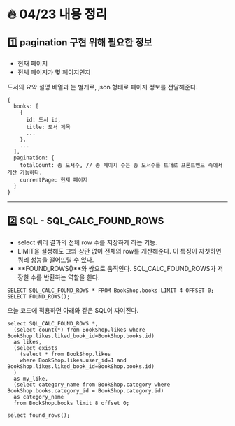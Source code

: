 # :fire: 04/23 내용 정리

## :one: pagination 구현 위해 필요한 정보

- 현재 페이지
- 전체 페이지가 몇 페이지인지

도서의 요약 설명 배열과 는 별개로, json 형태로 페이지 정보를 전달해준다.
```
{
  books: [
    {
      id: 도서 id,
      title: 도서 제목
      ...
    },
    ...
  ],
  pagination: {
    totalCount: 총 도서수, // 총 페이지 수는 총 도서수를 토대로 프론트엔드 측에서 게산 가능하다.
    currentPage: 현재 페이지
  }
}
```

---

## :two: SQL - SQL_CALC_FOUND_ROWS

- select 쿼리 결과의 전체 row 수를 저장하게 하는 기능.
- LIMIT을 설정해도 그와 상관 없이 전체의 row를 게산해준다. 이 특징이 자칫하면 쿼리 성능을 떨어뜨릴 수 있다.
- **FOUND_ROWS()**와 쌍으로 움직인다. SQL_CALC_FOUND_ROWS가 저장한 수를 반환하는 역할을 한다.

```
SELECT SQL_CALC_FOUND_ROWS * FROM BookShop.books LIMIT 4 OFFSET 0;
SELECT FOUND_ROWS();
```

오늘 코드에 적용하면 아래와 같은 SQL이 짜여진다.

```
select SQL_CALC_FOUND_ROWS *,
  (select count(*) from BookShop.likes where BookShop.likes.liked_book_id=BookShop.books.id)
  as likes, 
  (select exists
    (select * from BookShop.likes
    where BookShop.likes.user_id=1 and BookShop.likes.liked_book_id=BookShop.books.id)
  )
  as my_like,
  (select category_name from BookShop.category where BookShop.books.category_id = BookShop.category.id)
  as category_name
  from BookShop.books limit 8 offset 0;

select found_rows();
```
